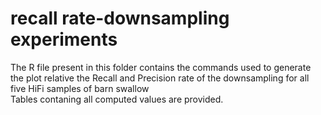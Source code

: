 # recall rate-downsampling experiments

The R file present in this folder contains the commands used to generate the plot relative the Recall and Precision rate of the downsampling for all five HiFi samples of barn swallow <br />
Tables contaning all computed values are provided. <br />